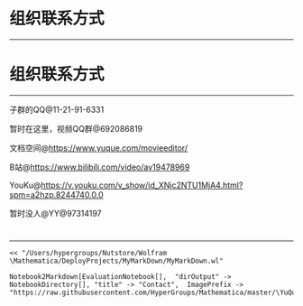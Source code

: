 # 组织联系方式
---


# 组织联系方式
---


子群的QQ@11-21-91-6331

暂时在这里，视频QQ群@692086819

文档空间@https://www.yuque.com/movieeditor/

B站@https://www.bilibili.com/video/av19478969

YouKu@https://v.youku.com/v_show/id_XNjc2NTU1MjA4.html?spm=a2hzp.8244740.0.0

暂时没人@YY@97314197

# 
---


    << "/Users/hypergroups/Nutstore/Wolfram \Mathematica/DeployProjects/MyMarkDown/MyMarkDown.wl"

    Notebook2Markdown[EvaluationNotebook[],  "dirOutput" -> NotebookDirectory[], "title" -> "Contact",  ImagePrefix -> "https://raw.githubusercontent.com/HyperGroups/Mathematica/master/\YuQue/MovieEditor/Common/"]